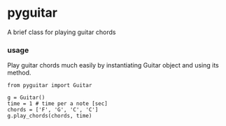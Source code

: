# pyguitar
A brief class for playing guitar chords

### usage
Play guitar chords much easily by instantiating Guitar object and using its method.

```
from pyguitar import Guitar

g = Guitar()
time = 1 # time per a note [sec]
chords = ['F', 'G', 'C', 'C']
g.play_chords(chords, time)
```
